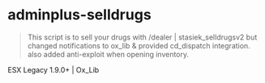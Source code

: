 # adminplus-selldrugs

> This script is to sell your drugs with /dealer | stasiek_selldrugsv2 but changed notifications to ox_lib & provided cd_dispatch integration.
also added anti-exploit when opening inventory.

ESX Legacy 1.9.0+ | Ox_Lib
